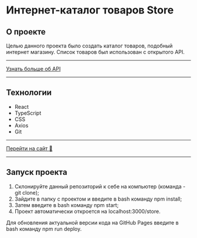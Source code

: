 # Интернет-каталог товаров Store

## О проекте
Целью данного проекта было создать каталог товаров, 
подобный интернет магазину. Список товаров был использован
с открытого API.

___

[Узнать больше об API](https://fakestoreapi.com/docs)

---

## Технологии

* React
* TypeScript
* CSS
* Axios
* Git

___

[Перейти на сайт 👕](https://fakestoreapi.com/docs)

___

## Запуск проекта
1. Склонируйте данный репозиторий к себе на компьютер (команда - git clone);
2. Зайдите в папку с проектом и введите в bash команду npm install;
3. Затем введите в bash команду npm start;
4. Проект автоматически откроется на localhost:3000/store.

Для обновления актуальной версии кода на GitHub Pages введите в bash команду npm run deploy.
